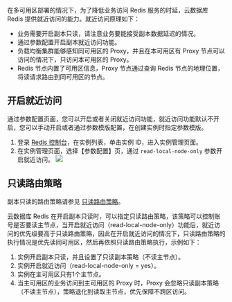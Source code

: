 在多可用区部署的情况下，为了降低业务访问 Redis 服务的时延，云数据库 Redis 提供就近访问的能力。就近访问原理如下：
- 业务需要开启副本只读，请注意业务要能接受副本数据延迟的情况。
- 通过参数配置开启副本就近访问功能。
- 负载均衡集群能够感知同可用区的 Proxy，并且在本可用区有 Proxy 节点可以访问的情况下，只访问本可用区的 Proxy。
- Redis 节点内置了可用区信息，Proxy 节点通过查询 Redis 节点的地理位置，将读请求路由到同可用区的节点。

## 开启就近访问
通过参数配置页面，您可以开启或者关闭就近访问功能，就近访问功能默认不开启，您可以手动开启或者通过参数模版配置，在创建实例时指定参数模版。

1. 登录 [Redis 控制台](https://console.cloud.tencent.com/redis)，在实例列表，单击实例 ID，进入实例管理页面。
2. 在实例管理页面，选择【参数配置】页，通过 `read-local-node-only` 参数开启就近访问。
![](https://main.qcloudimg.com/raw/a19a0081a44b3b208ef90b9a34c56e13.png)

## 只读路由策略
副本只读的路由策略请参见 [只读路由策略](https://cloud.tencent.com/document/product/239/36710)。

云数据库 Redis 在开启副本只读时，可以指定只读路由策略，该策略可以控制账号是否要读主节点，当开启就近访问（read-local-node-only）功能后，就近访问的优先级要高于只读路由策略，因此在开启就近访问的情况下，只读路由策略的执行情况是优先读同可用区，然后再依照只读路由策略执行，示例如下：
1. 实例开启副本只读，并且设置了只读副本策略（不读主节点）。
2. 实例开启就近访问（read-local-node-only = yes）。
3. 实例在主可用区只有1个主节点。
4. 当主可用区的业务访问到主可用区的 Proxy 时，Proxy 会忽略只读副本策略（不读主节点），策略退化到读取主节点，优先保障不跨区访问。

